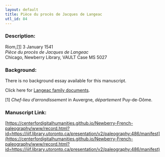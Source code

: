 ```yaml
---
layout: default
title: Pièce du procès de Jacques de Langeac
utl_id: 84
---
```


### Description:

Riom,<a id="_ftnref1">[[1]](#_ftn1)</a> 3 January 1541<br>
_Pièce du procès de Jacques de Langeac_<br>
Chicago, Newberry Library, VAULT Case MS 5027

### Background:

There is no background essay available for this manuscript.

Click here for [Langeac family documents](https://centerfordigitalhumanities.github.io/Newberry-French-paleography/www/manuscripts.html?q=Langeac).

<a id="_ftn1">[1]</a> _Chef-lieu d’arrondissement_ in Auvergne, _département_ Puy-de-Dôme. 

### Manuscript Link:

[https://centerfordigitalhumanities.github.io/Newberry-French-paleography/www/record.html?id=https://iiif.library.utoronto.ca/presentation/v2/paleography:486/manifest](https://centerfordigitalhumanities.github.io/Newberry-French-paleography/www/record.html?id=https://iiif.library.utoronto.ca/presentation/v2/paleography:486/manifest)
